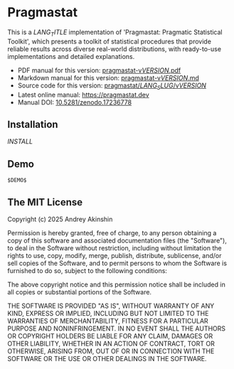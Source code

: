 # Pragmastat

This is a $LANG_TITLE$ implementation of 'Pragmastat: Pragmatic Statistical Toolkit', which presents a toolkit of statistical procedures that provide reliable results across diverse real-world distributions, with ready-to-use implementations and detailed explanations.

- PDF manual for this version: [pragmastat-v$VERSION$.pdf](https://github.com/AndreyAkinshin/pragmastat/releases/download/v$VERSION$/pragmastat-v$VERSION$.pdf)
- Markdown manual for this version: [pragmastat-v$VERSION$.md](https://github.com/AndreyAkinshin/pragmastat/releases/download/v$VERSION$/pragmastat-v$VERSION$.md)
- Source code for this version: [pragmastat/$LANG_SLUG$/v$VERSION$](https://github.com/AndreyAkinshin/pragmastat/tree/v$VERSION$/$LANG_SLUG$)
- Latest online manual: https://pragmastat.dev
- Manual DOI: [10.5281/zenodo.17236778](https://doi.org/10.5281/zenodo.17236778)

## Installation

$INSTALL$

## Demo

```$LANG_CODE$
$DEMO$
```

## The MIT License

Copyright (c) 2025 Andrey Akinshin

Permission is hereby granted, free of charge, to any person obtaining
a copy of this software and associated documentation files (the
"Software"), to deal in the Software without restriction, including
without limitation the rights to use, copy, modify, merge, publish,
distribute, sublicense, and/or sell copies of the Software, and to
permit persons to whom the Software is furnished to do so, subject to
the following conditions:

The above copyright notice and this permission notice shall be
included in all copies or substantial portions of the Software.

THE SOFTWARE IS PROVIDED "AS IS", WITHOUT WARRANTY OF ANY KIND,
EXPRESS OR IMPLIED, INCLUDING BUT NOT LIMITED TO THE WARRANTIES OF
MERCHANTABILITY, FITNESS FOR A PARTICULAR PURPOSE AND
NONINFRINGEMENT. IN NO EVENT SHALL THE AUTHORS OR COPYRIGHT HOLDERS BE
LIABLE FOR ANY CLAIM, DAMAGES OR OTHER LIABILITY, WHETHER IN AN ACTION
OF CONTRACT, TORT OR OTHERWISE, ARISING FROM, OUT OF OR IN CONNECTION
WITH THE SOFTWARE OR THE USE OR OTHER DEALINGS IN THE SOFTWARE.
